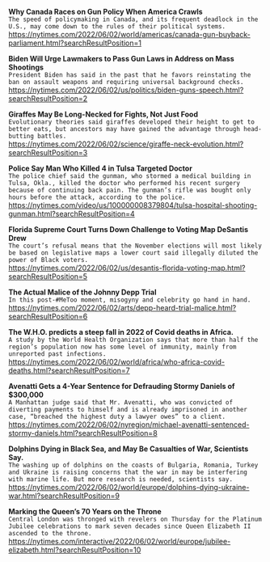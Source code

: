 **Why Canada Races on Gun Policy When America Crawls**\
`The speed of policymaking in Canada, and its frequent deadlock in the U.S., may come down to the rules of their political systems.`\
https://nytimes.com/2022/06/02/world/americas/canada-gun-buyback-parliament.html?searchResultPosition=1

**Biden Will Urge Lawmakers to Pass Gun Laws in Address on Mass Shootings**\
`President Biden has said in the past that he favors reinstating the ban on assault weapons and requiring universal background checks.`\
https://nytimes.com/2022/06/02/us/politics/biden-guns-speech.html?searchResultPosition=2

**Giraffes May Be Long-Necked for Fights, Not Just Food**\
`Evolutionary theories said giraffes developed their height to get to better eats, but ancestors may have gained the advantage through head-butting battles.`\
https://nytimes.com/2022/06/02/science/giraffe-neck-evolution.html?searchResultPosition=3

**Police Say Man Who Killed 4 in Tulsa Targeted Doctor**\
`The police chief said the gunman, who stormed a medical building in Tulsa, Okla., killed the doctor who performed his recent surgery because of continuing back pain. The gunman’s rifle was bought only hours before the attack, according to the police.`\
https://nytimes.com/video/us/100000008379804/tulsa-hospital-shooting-gunman.html?searchResultPosition=4

**Florida Supreme Court Turns Down Challenge to Voting Map DeSantis Drew**\
`The court’s refusal means that the November elections will most likely be based on legislative maps a lower court said illegally diluted the power of Black voters.`\
https://nytimes.com/2022/06/02/us/desantis-florida-voting-map.html?searchResultPosition=5

**The Actual Malice of the Johnny Depp Trial**\
`In this post-#MeToo moment, misogyny and celebrity go hand in hand.`\
https://nytimes.com/2022/06/02/arts/depp-heard-trial-malice.html?searchResultPosition=6

**The W.H.O. predicts a steep fall in 2022 of Covid deaths in Africa.**\
`A study by the World Health Organization says that more than half the region’s population now has some level of immunity, mainly from unreported past infections.`\
https://nytimes.com/2022/06/02/world/africa/who-africa-covid-deaths.html?searchResultPosition=7

**Avenatti Gets a 4-Year Sentence for Defrauding Stormy Daniels of $300,000**\
`A Manhattan judge said that Mr. Avenatti, who was convicted of diverting payments to himself and is already imprisoned in another case, “breached the highest duty a lawyer owes” to a client.`\
https://nytimes.com/2022/06/02/nyregion/michael-avenatti-sentenced-stormy-daniels.html?searchResultPosition=8

**Dolphins Dying in Black Sea, and May Be Casualties of War, Scientists Say.**\
`The washing up of dolphins on the coasts of Bulgaria, Romania, Turkey and Ukraine is raising concerns that the war in may be interfering with marine life. But more research is needed, scientists say.`\
https://nytimes.com/2022/06/02/world/europe/dolphins-dying-ukraine-war.html?searchResultPosition=9

**Marking the Queen’s 70 Years on the Throne**\
`Central London was thronged with revelers on Thursday for the Platinum Jubilee celebrations to mark seven decades since Queen Elizabeth II ascended to the throne.`\
https://nytimes.com/interactive/2022/06/02/world/europe/jubilee-elizabeth.html?searchResultPosition=10

